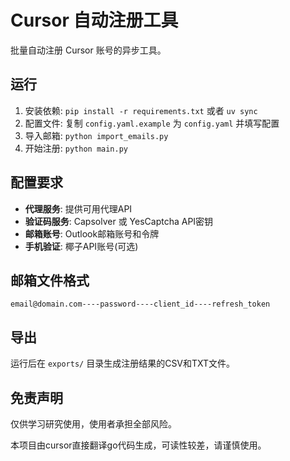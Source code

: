# Cursor 自动注册工具

批量自动注册 Cursor 账号的异步工具。

## 运行

1. 安装依赖: `pip install -r requirements.txt` 或者 `uv sync`
2. 配置文件: 复制 `config.yaml.example` 为 `config.yaml` 并填写配置
3. 导入邮箱: `python import_emails.py`
4. 开始注册: `python main.py`

## 配置要求

- **代理服务**: 提供可用代理API
- **验证码服务**: Capsolver 或 YesCaptcha API密钥
- **邮箱账号**: Outlook邮箱账号和令牌
- **手机验证**: 椰子API账号(可选)

## 邮箱文件格式

```
email@domain.com----password----client_id----refresh_token
```

## 导出

运行后在 `exports/` 目录生成注册结果的CSV和TXT文件。

## 免责声明

仅供学习研究使用，使用者承担全部风险。

本项目由cursor直接翻译go代码生成，可读性较差，请谨慎使用。